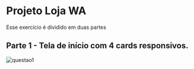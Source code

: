 # Projeto Loja WA
Esse exercício é dividido em duas partes

## Parte 1 - Tela de início com 4 cards responsivos.

![questao1](https://github.com/FranciscoGabriel1/webacademy-bootstrap/assets/46074137/56d80b78-f5be-4cb9-89db-6170e94cd30c)
